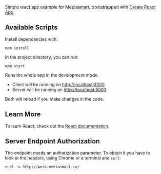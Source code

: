 Simple react app example for Mediasmart, bootstrapped with [Create React App](https://github.com/facebook/create-react-app).

## Available Scripts

Install dependencies with: 

```
npm install
```

In the project directory, you can run:

```
npm start
```

Runs the whole app in the development mode.

- Client will be running on [http://localhost:3000](http://localhost:3000). 
- Server will be running on [http://localhost:5000](http://localhost:5000).

Both will reload if you make changes in the code.

## Learn More

To learn React, check out the [React documentation](https://reactjs.org/).

## Server Endpoint Authorization

The endpoint needs an authorization parameter. To obtain it you have to look at the headers, using Chrome or a terminal and `curl`:

`curl -v http://work.mediasmart.io/`

